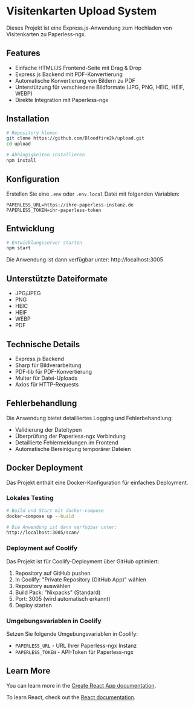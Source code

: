 # Visitenkarten Upload System

Dieses Projekt ist eine Express.js-Anwendung zum Hochladen von Visitenkarten zu Paperless-ngx.

## Features

- Einfache HTML/JS Frontend-Seite mit Drag & Drop
- Express.js Backend mit PDF-Konvertierung
- Automatische Konvertierung von Bildern zu PDF
- Unterstützung für verschiedene Bildformate (JPG, PNG, HEIC, HEIF, WEBP)
- Direkte Integration mit Paperless-ngx

## Installation

```bash
# Repository klonen
git clone https://github.com/Bloodfire2k/upload.git
cd upload

# Abhängigkeiten installieren
npm install
```

## Konfiguration

Erstellen Sie eine `.env` oder `.env.local` Datei mit folgenden Variablen:

```env
PAPERLESS_URL=https://ihre-paperless-instanz.de
PAPERLESS_TOKEN=ihr-paperless-token
```

## Entwicklung

```bash
# Entwicklungsserver starten
npm start
```

Die Anwendung ist dann verfügbar unter: http://localhost:3005

## Unterstützte Dateiformate

- JPG/JPEG
- PNG
- HEIC
- HEIF
- WEBP
- PDF

## Technische Details

- Express.js Backend
- Sharp für Bildverarbeitung
- PDF-lib für PDF-Konvertierung
- Multer für Datei-Uploads
- Axios für HTTP-Requests

## Fehlerbehandlung

Die Anwendung bietet detailliertes Logging und Fehlerbehandlung:
- Validierung der Dateitypen
- Überprüfung der Paperless-ngx Verbindung
- Detaillierte Fehlermeldungen im Frontend
- Automatische Bereinigung temporärer Dateien

## Docker Deployment

Das Projekt enthält eine Docker-Konfiguration für einfaches Deployment.

### Lokales Testing

```bash
# Build und Start mit docker-compose
docker-compose up --build

# Die Anwendung ist dann verfügbar unter:
http://localhost:3005/scan/
```

### Deployment auf Coolify

Das Projekt ist für Coolify-Deployment über GitHub optimiert:

1. Repository auf GitHub pushen
2. In Coolify: "Private Repository (GitHub App)" wählen
3. Repository auswählen
4. Build Pack: "Nixpacks" (Standard)
5. Port: 3005 (wird automatisch erkannt)
6. Deploy starten

### Umgebungsvariablen in Coolify

Setzen Sie folgende Umgebungsvariablen in Coolify:

- `PAPERLESS_URL` - URL Ihrer Paperless-ngx Instanz
- `PAPERLESS_TOKEN` - API-Token für Paperless-ngx

## Learn More

You can learn more in the [Create React App documentation](https://facebook.github.io/create-react-app/docs/getting-started).

To learn React, check out the [React documentation](https://reactjs.org/).
